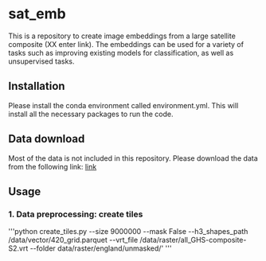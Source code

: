 # sat_emb
This is a repository to create image embeddings from a large satellite composite (XX enter link). The embeddings can be
used for a variety of tasks such as improving existing models for classification, as well as unsupervised tasks.

## Installation
Please install the conda environment called environment.yml. This will install all the necessary packages to run the code.

## Data download
Most of the data is not included in this repository. 
Please download the data from the following link: [link](www.includelinhere.com)

## Usage
### 1. Data preprocessing: create tiles
'''python create_tiles.py --size 9000000 --mask False --h3_shapes_path /data/vector/420_grid.parquet --vrt_file /data/raster/all_GHS-composite-S2.vrt --folder data/raster/england/unmasked/' '''




 
